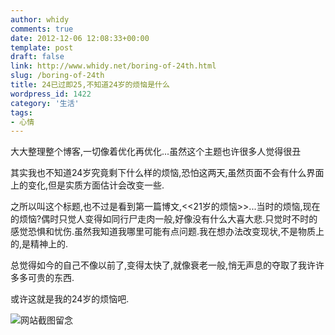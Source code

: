 ```yaml
---
author: whidy
comments: true
date: 2012-12-06 12:08:33+00:00
template: post
draft: false
link: http://www.whidy.net/boring-of-24th.html
slug: /boring-of-24th
title: 24已过即25,不知道24岁的烦恼是什么
wordpress_id: 1422
category: '生活'
tags:
- 心情
---
```


大大整理整个博客,一切像着优化再优化...虽然这个主题也许很多人觉得很丑

其实我也不知道24岁究竟剩下什么样的烦恼,恐怕这两天,虽然页面不会有什么界面上的变化,但是实质方面估计会改变一些.

之所以叫这个标题,也不过是看到第一篇博文,<<21岁的烦恼>>...当时的烦恼,现在的烦恼?偶时只觉人变得如同行尸走肉一般,好像没有什么大喜大悲.只觉时不时的感觉恐惧和忧伤.虽然我知道我哪里可能有点问题.我在想办法改变现状,不是物质上的,是精神上的.

总觉得如今的自己不像以前了,变得太快了,就像衰老一般,悄无声息的夺取了我许许多多可贵的东西.

或许这就是我的24岁的烦恼吧.

![网站截图留念](https://www.whidy.net/wp-content/uploads/2012/12/web-screencapture-400x326.jpg)